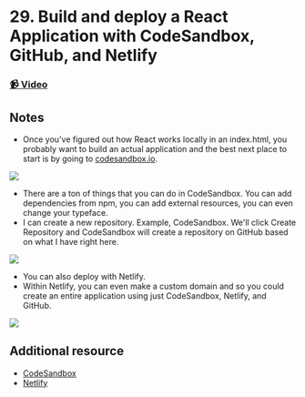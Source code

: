 # 29. Build and deploy a React Application with CodeSandbox, GitHub, and Netlify

### [📹 Video](https://egghead.io/lessons/egghead-v2-28-build-and-deploy-a-react-application-with-codesandbox-github-and-netlify?pl=a-beginners-guide-to-react-v2-6c4d)

## Notes

* Once you've figured out how React works locally in an index.html, you probably want to build an actual application and the best next place to start is by going to [codesandbox.io](https://github.com/margaritahumanitarian/the-beginners-guide-to-react/tree/faaba841cc0bd228e710af349ca99f0b0f25183b/codesandbox.io).

![](https://res.cloudinary.com/dg3gyk0gu/image/upload/v1591296084/transcript-images/react-build-and-deploy-a-react-application-with-codesandbox-github-and-netlify-codesandbox.jpg)

* There are a ton of things that you can do in CodeSandbox. You can add dependencies from npm, you can add external resources, you can even change your typeface.
* I can create a new repository. Example, CodeSandbox. We'll click Create Repository and CodeSandbox will create a repository on GitHub based on what I have right here.

![](https://res.cloudinary.com/dg3gyk0gu/image/upload/v1591296084/transcript-images/react-build-and-deploy-a-react-application-with-codesandbox-github-and-netlify-deploy.jpg)

* You can also deploy with Netlify.
* Within Netlify, you can even make a custom domain and so you could create an entire application using just CodeSandbox, Netlify, and GitHub.

![](https://res.cloudinary.com/dg3gyk0gu/image/upload/v1591296084/transcript-images/react-build-and-deploy-a-react-application-with-codesandbox-github-and-netlify-website.jpg)

## Additional resource

* [CodeSandbox](https://codesandbox.io)
* [Netlify](https://www.netlify.com)

